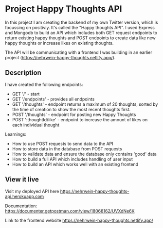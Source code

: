 # Project Happy Thoughts API

In this project I am creating the backend of my own Twitter version, which is focussing on positiviy. It's called the "Happy thoughts API". I used Express and Mongodb to build an API which includes both GET request endpoints to return existing happy thoughts and POST endpoints to create data like new happy thoughts or increase likes on existing thoughts.

The API will be communicating with a frontend I was building in an earlier project (https://nehrwein-happy-thoughts.netlify.app/).

## Description

I have created the following endpoints:
- GET '/' - start
- GET '/endpoints' - provides all endpoints
- GET '/thoughts' - endpoint returns a maximum of 20 thoughts, sorted by the time of creation to show the most recent thoughts first.
- POST '/thoughts' - endpoint for posting new Happy Thoughts
- POST ':thoughtId/like' - endpoint to increase the amount of likes on each individual thought


Learnings:
- How to use POST requests to send data to the API
- How to store data in the database from POST requests
- How to validate data and ensure the database only contains 'good' data
- How to build a full API which includes handling of user input
- How to build an API which works well with an existing frontend

## View it live

Visit my deployed API here https://nehrwein-happy-thoughts-api.herokuapp.com

Documentation: https://documenter.getpostman.com/view/18068162/UVXdNe6K

Link to the frontend website https://nehrwein-happy-thoughts.netlify.app/
